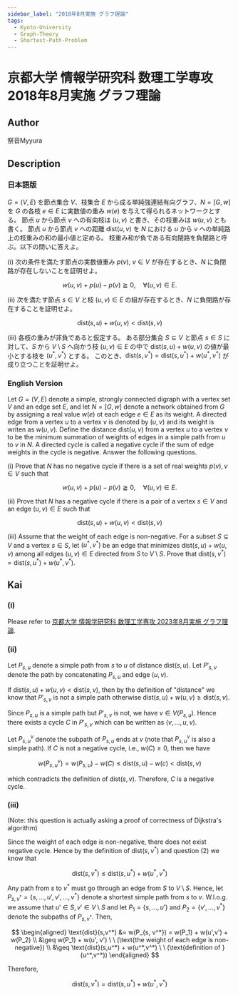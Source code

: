 ```yaml
---
sidebar_label: "2018年8月実施 グラフ理論"
tags:
  - Kyoto-University
  - Graph-Theory
  - Shortest-Path-Problem
---
```

# 京都大学 情報学研究科 数理工学専攻 2018年8月実施 グラフ理論

## **Author**
祭音Myyura

## **Description**
### 日本語版
$G = (V, E)$ を節点集合 $V$、枝集合 $E$ から成る単純強連結有向グラフ、$N = [G, w]$ を $G$ の各枝 $e \in E$ に実数値の重み $w(e)$ を与えて得られるネットワークとする。
節点 $u$ から節点 $v$ への有向枝は $(u, v)$ と書き、その枝重みは $w(u,v)$ とも書く。
節点 $u$ から節点 $v$ への距離 $\text{dist}(u,v)$ を $N$ における $u$ から $v$ への単純路上の枝重みの和の最小値と定める。
枝重み和が負である有向閉路を負閉路と呼ぶ。以下の問いに答えよ。

(i) 次の条件を満たす節点の実数値重み $p(v)$, $v \in V$ が存在するとき、$N$ に負閉路が存在しないことを証明せよ。

$$
w(u, v) + p(u) - p(v) \geqq 0, \quad \forall (u, v) \in E.
$$

(ii) 次を満たす節点 $s \in V$ と枝 $(u,v) \in E$ の組が存在するとき、$N$ に負閉路が存在することを証明せよ。

$$
\text{dist}(s, u) + w(u, v) < \text{dist}(s, v)
$$

(iii) 各枝の重みが非負であると仮定する。
ある部分集合 $S \subseteq V$ と節点 $s \in S$ に対して、$S$ から $V \setminus S$ へ向かう枝 $(u, v) \in E$ の中で $\text{dist}(s, u) + w(u,v)$ の値が最小とする枝を $(u^*, v^*)$ とする。
このとき、$\text{dist}(s, v^*) = \text{dist}(s, u^*) + w(u^*, v^*)$ が成り立つことを証明せよ。

### English Version
Let $G = (V, E)$ denote a simple, strongly connected digraph with a vertex set $V$ and an edge set $E$, and let $N= [G, w]$ denote a network obtained from $G$ by assigning a real value $w(e)$ ot each edge $e \in E$ as its weight.
A directed edge from a vertex $u$ to a vertex $v$ is denoted by $(u, v)$ and its weight is writen as $w(u, v)$.
Define the distance $\text{dist}(u, v)$ from a vertex $u$ to a vertex $v$ to be the minimum summation of weights of edges in a simple path from $u$ to $v$ in $N$.
A directed cycle is called a negative cycle if the sum of edge weights in the cycle is negative.
Answer the following questions.

(i) Prove that $N$ has no negative cycle if there is a set of real weights $p(v), v \in V$ such that

$$
w(u, v) + p(u) - p(v) \geqq 0, \quad \forall (u, v) \in E.
$$

(ii) Prove that $N$ has a negative cycle if there is a pair of a vertex $s \in V$ and an edge $(u, v) \in E$ such that

$$
\text{dist}(s, u) + w(u, v) < \text{dist}(s, v)
$$

(iii) Assume that the weight of each edge is non-negative.
For a subset $S \subseteq V$ and a vertex $s \in S$, let $(u^*, v^*)$ be an edge that minimizes $\text{dist}(s, u) + w(u,v)$ among all edges $(u, v) \in E$ directed from $S$ to $V \setminus S$.
Prove that $\text{dist}(s, v^*) = \text{dist}(s, u^*) + w(u^*, v^*)$.

## **Kai**
### (i)
Please refer to [京都大学 情報学研究科 数理工学専攻 2023年8月実施 グラフ理論](https://runjp.com/kakomonn/kyoto_university/informatics/amp_202308_graph_theory).

### (ii)
Let $P_{s,u}$ denote a simple path from $s$ to $u$ of distance $\text{dist}(s, u)$.
Let $P'_{s, v}$ denote the path by concatenating $P_{s,u}$ and edge $(u,v)$.

If $\text{dist}(s, u) + w(u, v) < \text{dist}(s, v)$, then by the definition of "distance" we know that $P'_{s, v}$ is not a simple path otherwise $\text{dist}(s, u) + w(u, v) \geq \text{dist}(s, v)$.

Since $P_{s,u}$ is a simple path but $P'_{s, v}$ is not, we have $v \in V(P_{s,u})$.
Hence there exists a cycle $C$ in $P'_{s, v}$ which can be written as $(v, \ldots, u, v)$.

Let $P_{s,u}^v$ denote the subpath of $P_{s,u}$ ends at $v$ (note that $P_{s,u}^v$ is also a simple path).
If $C$ is not a negative cycle, i.e., $w(C) \geq 0$, then we have

$$
w(P_{s,u}^v) = w(P_{s,u}) - w(C) \leq \text{dist}(s,u) - w(c) < \text{dist}(s,v)
$$

which contradicts the definition of $\text{dist}(s,v)$. Therefore, $C$ is a negative cycle.

### (iii)
(Note: this question is actually asking a proof of correctness of Dijkstra's algorithm)

Since the weight of each edge is non-negative, there does not exist negative cycle.
Hence by the definition of $\text{dist}(s,v^*)$ and question (2) we know that

$$
\text{dist}(s,v^*) \leq \text{dist}(s,u^*) + w(u^*,v^*)
$$

Any path from $s$ to $v^*$ must go through an edge from $S$ to $V \setminus S$.
Hence, let $P_{s, v^*} = \{s, \ldots, u', v', \ldots, v^*\}$ denote a shortest simple path from $s$ to $v$.
W.l.o.g. we assume that $u' \in S, v' \in V \setminus S$ and let $P_1 = \{s, \ldots, u'\}$ and $P_2 = \{v', \ldots, v^*\}$ denote the subpaths of $P_{s, v^*}$.
Then,

$$
\begin{aligned}
    \text{dist}(s,v^*) &= w(P_{s, v^*}) = w(P_1) + w(u',v') + w(P_2) \\
    &\geq w(P_1) + w(u', v') \ \ (\text{the weight of each edge is non-negative}) \\
    &\geq \text{dist}(s,u^*) + w(u^*,v^*) \ \ (\text{definition of }(u^*,v^*))
\end{aligned}
$$

Therefore,

$$
\text{dist}(s,v^*) = \text{dist}(s,u^*) + w(u^*,v^*)
$$
